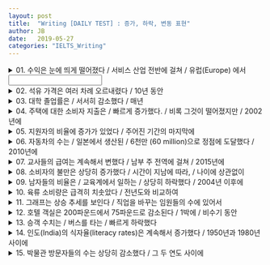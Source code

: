 ```yaml
---
layout: post
title:  "Writing [DAILY TEST] : 증가, 하락, 변동 표현"
author: JB
date:   2019-05-27
categories: "IELTS_Writing"
---
```


<details>
   <summary>01. 수익은 눈에 띄게 떨어졌다 / 서비스 산업 전반에 걸쳐 / 유럽(Europe) 에서</summary>
   Profits dipped notably across the hospitality industry in Europe.
</details>
<input type="text" id="name" name="name"/></summary>


<details>
    <summary>02. 석유 가격은 여러 차례 오르내렸다 / 10년 동안</summary>
    Oil prices went up and down several times over the decade.
</details>

<details>
    <summary>03. 대학 졸업률은 / 서서히 감소했다 / 매년</summary>
    The colleage graduation rate declined slowly each year.
</details>

<details>
    <summary>04. 주택에 대한 소비자 지출은 / 빠르게 증가했다. / 비록 그것이 떨어졌지만 / 2002년에</summary>
    Consumer expenditure on housing rose rapidly, although it dipped in 2002.
</details>

<details>
    <summary>05. 지원자의 비율에 증가가 있었다 / 주어진 기간의 마지막에</summary>
    There was a rise in the proportion of applicants at the end of the given period.
</details>

<details>
    <summary>06. 자동차의 수는 / 일본에서 생산된 / 6천만 (60 million)으로 정점에 도달했다 / 2010년에</summary>
    The number of cars manufactured in Japan peaked at 60 million in 2010.
</details>

<details>
    <summary>07. 교사들의 급여는 계속해서 변했다 / 남부 주 전역에 걸쳐 / 2015년에</summary>
    Teacher's salaries varied continuously across the southern states in 2015.
</details>
    
<details>
    <summary>08. 소비자의 불만은 상당히 증가했다 / 시간이 지남에 따라, / 나이에 상관없이</summary>
    Consumers dissatisfaction grew significantly as time passed, regardless of age.
</details>

<details>
    <summary>09. 남자들의 비율은 / 교육계에서 일하는 / 상당히 하락했다 / 2004년 이후에</summary>
    The percentage of men working in education fell considerably after 2004.
</details>

<details>
    <summary>10. 육류 소비량은 급격히 치솟았다 / 전년도와 비교하여</summary>
    Meat consumption soared sharply compared to the previous year.
</details>

<details>
    <summary>11. 그래프는 상승 추세를 보인다 / 직업을 바꾸는 임원들의 수에 있어서</summary>
    The graph shows an upward trend in the number of executives changing jobs.
</details>

<details>
    <summary>12. 호텔 객실은 200파운드에서 75파운드로 감소된다 / 1박에 / 비수기 동안</summary>
    Hotel rooms are reduced from 200 pounds to 75 pounds per night during the low season.
</details>

<details>
    <summary>13. 승객 수치는 / 버스를 타는 / 빠르게 하락했다</summary>
    The passenger figures taking the bus dropped rapidly.
</details>

<details>
    <summary>14. 인도(India)의 식자율(literacy rates)은 계속해서 증가했다 / 1950년과 1980년 사이에</summary>
    Literacy rates in India went up continually between 1950 and 1980.
</details>

<details>
    <summary>15. 박물관 방문자들의 수는 상당히 감소했다 / 그 두 연도 사이에</summary>
    The number of museum visitors decreased substrantially between the two years.
</details>

    
    

